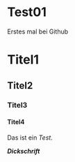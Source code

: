# Test01
Erstes mal bei Github

# Titel1
## Titel2
### Titel3
#### Titel4

Das ist ein *Test*.

***Dickschrift***

#
